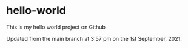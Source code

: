 # hello-world
This is my hello world project on Github

Updated from the main branch at 3:57 pm on the 1st September, 2021.
